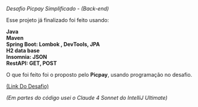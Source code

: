 *Desafio Picpay Simplificado - (Back-end)*

Esse projeto já finalizado foi feito usando:

**Java**<br>
**Maven**<br>
**Spring Boot: Lombok , DevTools, JPA**<br>
**H2 data base**<br>
**Insomnia: JSON**<br>
**RestAPI: GET, POST**<br>

O que foi feito foi o proposto pelo **Picpay**, usando programação no desafio.

[(Link Do Desafio)](https://github.com/PicPay/picpay-desafio-backend)

*(Em partes do código usei o Claude 4 Sonnet do IntelliJ Ultimate)*